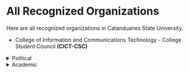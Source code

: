 # All Recognized Organizations

Here are all recognized organizations in Catanduanes State University.

- College of Information and Communications Technology - College Student Council **(CICT-CSC)**


<details>
  <summary>Political</summary>
  
    - University Student Council <bold>**(USC)**</bold>
    
    - College of Agriculture and Fisheries - College Student Council **(CAF-CSC)**
    
    - College of Arts and Sciences - College Student Council **(CAS-CSC)**

    - College of Business and Accountancy - College Student Council **(CBA-CSC)**

    - College of Education - College Student Council **(COE-CSC)**

    - College of Engineering and Architecture - College Student Council **(CEA-CSC)**

    - College of Health Sciences - College Student Council **(CHS-CSC)**

    - College of Information and Communications Technology - College Student Council **(CICT-CSC)**
    
    - College of Industrial Technology - College Student Council **(CICT-CSC)**
    
</details>

<details>
  <summary>Academic</summary>
  
  - University Student Council **(USC)**
  - College of Agriculture and Fisheries - College Student Council **(CAF-CSC)**
  - College of Arts and Sciences - College Student Council **(CAS-CSC)**
  - College of Business and Accountancy - College Student Council **(CBA-CSC)**
  - College of Education - College Student Council **(COE-CSC)**
  - College of Engineering and Architecture - College Student Council **(CEA-CSC)**
  - College of Health Sciences - College Student Council **(CHS-CSC)**
  - College of Information and Communications Technology - College Student Council **(CICT-CSC)**
  - College of Industrial Technology - College Student Council **(CICT-CSC)**
</details>

